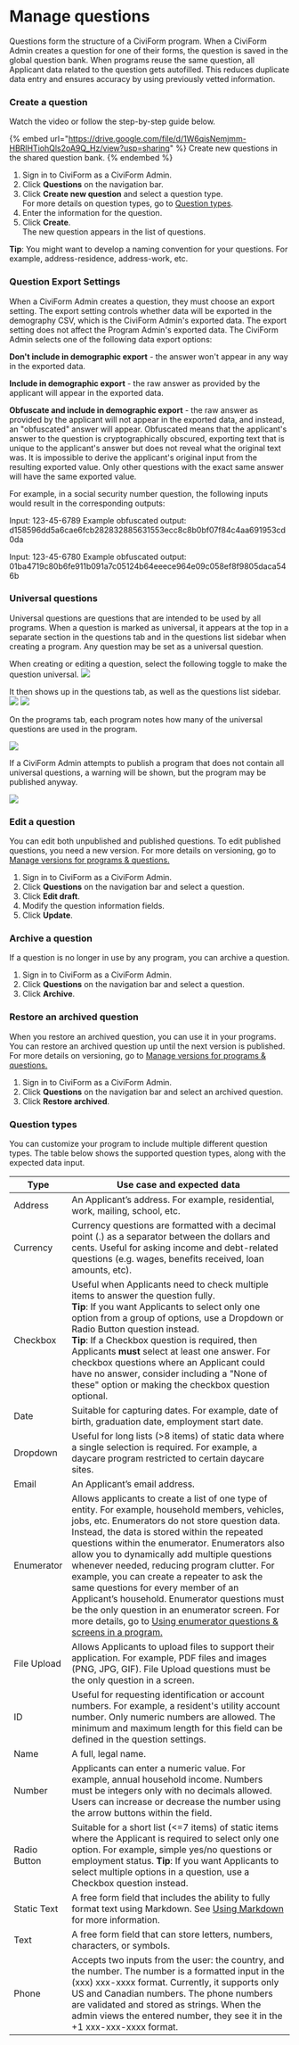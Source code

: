 # Manage questions

Questions form the structure of a CiviForm program. When a CiviForm Admin creates a question for one of their forms, the question is saved in the global question bank. When programs reuse the same question, all Applicant data related to the question gets autofilled. This reduces duplicate data entry and ensures accuracy by using previously vetted information.

### Create a question
Watch the video or follow the step-by-step guide below.

{% embed url="https://drive.google.com/file/d/1W6qisNemjmm-HBRlHTiohQls2oA9Q_Hz/view?usp=sharing" %} Create new questions in the shared question bank. {% endembed %}

1. Sign in to CiviForm as a CiviForm Admin.
2. Click **Questions** on the navigation bar.
3. Click **Create new question** and select a question type.\
   For more details on question types, go to [Question types](manage-questions.md#question-types).
4. Enter the information for the question.
5. Click **Create**.\
   The new question appears in the list of questions.

**Tip**: You might want to develop a naming convention for your questions. For example, address-residence, address-work, etc.

### Question Export Settings

When a CiviForm Admin creates a question, they must choose an export setting. The export setting controls whether data will be exported in the demography CSV, which is the CiviForm Admin's exported data. The export setting does not affect the Program Admin's exported data. The CiviForm Admin selects one of the following data export options:

**Don't include in demographic export** - the answer won't appear in any way in the exported data.

**Include in demographic export** - the raw answer as provided by the applicant will appear in the exported data.

**Obfuscate and include in demographic export** - the raw answer as provided by the applicant will not appear in the exported data, and instead, an "obfuscated" answer will appear. Obfuscated means that the applicant's answer to the question is cryptographically obscured, exporting text that is unique to the applicant's answer but does not reveal what the original text was. It is impossible to derive the applicant's original input from the resulting exported value. Only other questions with the exact same answer will have the same exported value. 

For example, in a social security number question, the following inputs would result in the corresponding outputs: 

Input: 123-45-6789 Example obfuscated output: d158596dd5a6cae6fcb282832885631553ecc8c8b0bf07f84c4aa691953cd0da 

Input: 123-45-6780 Example obfuscated output: 01ba4719c80b6fe911b091a7c05124b64eeece964e09c058ef8f9805daca546b

### Universal questions

Universal questions are questions that are intended to be used by all programs. When a question is marked as universal, it appears at the top in a separate section in the questions tab and in the questions list sidebar when creating a program. Any question may be set as a universal question.

When creating or editing a question, select the following toggle to make the question universal.
![](../../.gitbook/assets/universal-question.png)

It then shows up in the questions tab, as well as the questions list sidebar.
![](../../.gitbook/assets/universal-questions-tab.png)
![](../../.gitbook/assets/universal-questions-sidebar.png)

On the programs tab, each program notes how many of the universal questions are used in the program. 

![](../../.gitbook/assets/universal-questions-program-list.png)

If a CiviForm Admin attempts to publish a program that does not contain all universal questions, a warning will be shown, but the program may be published anyway.

![](../../.gitbook/assets/universal-questions-warning.png)

### Edit a question

You can edit both unpublished and published questions. To edit published questions, you need a new version. For more details on versioning, go to [Manage versions for programs & questions.](manage-versions-for-programs-and-questions.md)

1. Sign in to CiviForm as a CiviForm Admin.
2. Click **Questions** on the navigation bar and select a question.
3. Click **Edit draft**.
4. Modify the question information fields.
5. Click **Update**.

### Archive a question

If a question is no longer in use by any program, you can archive a question.

1. Sign in to CiviForm as a CiviForm Admin.
2. Click **Questions** on the navigation bar and select a question.
3. Click **Archive**.

### Restore an archived question

When you restore an archived question, you can use it in your programs. You can restore an archived question up until the next version is published. For more details on versioning, go to [Manage versions for programs & questions.](manage-versions-for-programs-and-questions.md)

1. Sign in to CiviForm as a CiviForm Admin.
2. Click **Questions** on the navigation bar and select an archived question.
3. Click **Restore archived**.

### Question types

You can customize your program to include multiple different question types. The table below shows the supported question types, along with the expected data input.

| **Type** | **Use case and expected data** |
| ------------ | ---------------------------------------------------------------------------------------------------------------------------------------------------------------------------------------------------------------------------------------------------------------------------------------------------------------------------------------------------------------------------------------------------------------------------------------------------------------------------------------------------------------------------------------------------------------------------------------------------------------------------------------------------------------------------------------------------------------------------------------------------------------------------------------------------------------------------------------------------------------------------------------------------------------------------------- |
| Address | An Applicant’s address. For example, residential, work, mailing, school, etc. |
| Currency | Currency questions are formatted with a decimal point (.) as a separator between the dollars and cents. Useful for asking income and debt-related questions (e.g. wages, benefits received, loan amounts, etc). |
| Checkbox | Useful when Applicants need to check multiple items to answer the question fully.<br><strong>Tip</strong>: If you want Applicants to select only one option from a group of options, use a Dropdown or Radio Button question instead.<br><strong>Tip</strong>: If a Checkbox question is required, then Applicants <strong>must</strong> select at least one answer. For checkbox questions where an Applicant could have no answer, consider including a "None of these" option or making the checkbox question optional. |
| Date | Suitable for capturing dates. For example, date of birth, graduation date, employment start date. |
| Dropdown | Useful for long lists (>8 items) of static data where a single selection is required. For example, a daycare program restricted to certain daycare sites. |
| Email | An Applicant’s email address. |
| Enumerator | Allows applicants to create a list of one type of entity. For example, household members, vehicles, jobs, etc. Enumerators do not store question data. Instead, the data is stored within the repeated questions within the enumerator. Enumerators also allow you to dynamically add multiple questions whenever needed, reducing program clutter. For example, you can create a repeater to ask the same questions for every member of an Applicant’s household. Enumerator questions must be the only question in an enumerator screen. For more details, go to <a href="using-enumerator-questions-and-screens-in-a-program.md">Using enumerator questions &#x26; screens in a program.</a> |
| File Upload | Allows Applicants to upload files to support their application. For example, PDF files and images (PNG, JPG, GIF). File Upload questions must be the only question in a screen. |
| ID | Useful for requesting identification or account numbers. For example, a resident's utility account number. Only numeric numbers are allowed. The minimum and maximum length for this field can be defined in the question settings. |
| Name | A full, legal name. |
| Number | Applicants can enter a numeric value. For example, annual household income. Numbers must be integers only with no decimals allowed. Users can increase or decrease the number using the arrow buttons within the field. |
| Radio Button | Suitable for a short list (&#x3C;=7 items) of static items where the Applicant is required to select only one option. For example, simple yes/no questions or employment status. <strong>Tip</strong>: If you want Applicants to select multiple options in a question, use a Checkbox question instead. |
| Static Text | A free form field that includes the ability to fully format text using Markdown. See <a href="using-markdown.md">Using Markdown</a> for more information. |
| Text | A free form field that can store letters, numbers, characters, or symbols. |
| Phone | Accepts two inputs from the user: the country, and the number. The number is a formatted input in the (xxx) xxx-xxxx format. Currently, it supports only US and Canadian numbers. The phone numbers are validated and stored as strings. When the admin views the entered number, they see it in the +1 xxx-xxx-xxxx format. |
